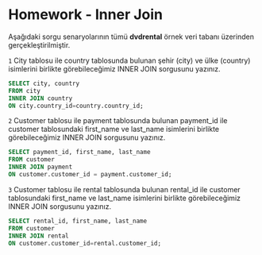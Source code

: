 # Homework - Inner Join

Aşağıdaki sorgu senaryolarının tümü **dvdrental** örnek veri tabanı üzerinden gerçekleştirilmiştir.

`1` City tablosu ile country tablosunda bulunan şehir (city) ve ülke (country) isimlerini birlikte görebileceğimiz INNER JOIN sorgusunu yazınız.
```sql
SELECT city, country 
FROM city 
INNER JOIN country 
ON city.country_id=country.country_id;
```
`2` Customer tablosu ile payment tablosunda bulunan payment_id ile customer tablosundaki first_name ve last_name isimlerini birlikte görebileceğimiz INNER JOIN sorgusunu yazınız.
```sql
SELECT payment_id, first_name, last_name
FROM customer
INNER JOIN payment
ON customer.customer_id = payment.customer_id;
```
`3` Customer tablosu ile rental tablosunda bulunan rental_id ile customer tablosundaki first_name ve last_name isimlerini birlikte görebileceğimiz INNER JOIN sorgusunu yazınız.
```sql
SELECT rental_id, first_name, last_name
FROM customer
INNER JOIN rental
ON customer.customer_id=rental.customer_id;
